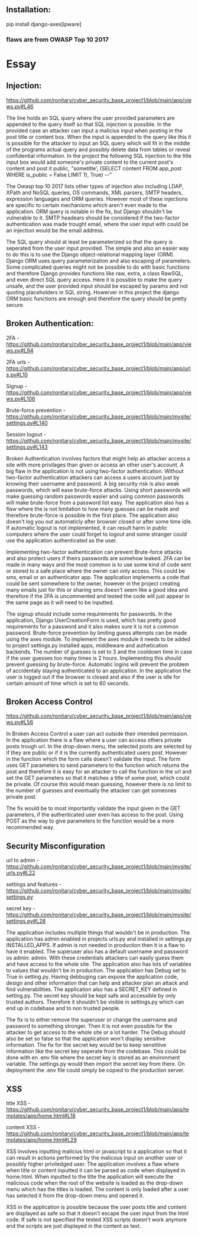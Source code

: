 ## Installation:
pip install django-axes[ipware]


### flaws are from OWASP Top 10 2017


# Essay

## Injection:

https://github.com/ronitarv/cyber_security_base_project1/blob/main/app/views.py#L46

The line holds an SQL query where the user provided parameters are appended to the query itself so that SQL injection is possible. In the provided case an attacker can input a malicius input when posting in the post title or content box. When the input is appended to the query like this it is possible for the attacker to  input an SQL query which will fit in the middle of the programs actual query and possibly delete data from tables or reveal confidential information. In the project the following SQL injection to the title input box would add someone's private content to the current post's content and post it public,
"sometitle', (SELECT content FROM app_post WHERE is_public = False LIMIT 1), True) --"

The Owasp top 10 2017 lists other types of injection also including LDAP, XPath and NoSQL queries, OS commands, XML parsers, SMTP headers, expression languages and ORM queries. However most of these injections are specific to certain mechanisms which aren't even made to the application. ORM query is notable in the fix, but Django shouldn't be vulnerable to it. SMTP headears should be considered if the two-factor authentication was made trought email, where the user input with could be an injection would be the email address.

The SQL query should at least be parameterized so that the query is seperated from the user input provided. The simple and also an easier way to do this is to use the Django object-relational mapping layer (ORM). Django ORM uses query parameterization and also escaping of parameters. Some complicated queries might not be possible to do with basic functions and therefore Django provides functions like raw, extra, a class RawSQL, and even direct SQL query access. Here it is possible to make the query unsafe, and the user provided input should be escaped by params and not quoting placeholders in SQL string. Howerver in this project the django ORM basic functions are enough and therefore the query should be pretty secure.

## Broken Authentication:

2FA - https://github.com/ronitarv/cyber_security_base_project1/blob/main/app/views.py#L94

2FA urls - https://github.com/ronitarv/cyber_security_base_project1/blob/main/app/urls.py#L10 

Signup - https://github.com/ronitarv/cyber_security_base_project1/blob/main/app/views.py#L106

Brute-force prevention - https://github.com/ronitarv/cyber_security_base_project1/blob/main/mysite/settings.py#L140

Session logout - https://github.com/ronitarv/cyber_security_base_project1/blob/main/mysite/settings.py#L143

Broken Authentication involves factors that might help an attacker access a site with more privilages than given or access an other user's account. A big flaw in the application is not using two-factor authentication. Without two-factor authentication attackers can access a users account just by knowing their username and password. A big security risk is also weak passwords, which will ease brute-force attacks. Using short passwords will make guessing random passwords easier and using common passwords will make brute-force from a password list easy. The application also has a flaw where the is not limitation to how many guesses can be made and therefore brute-force is possible in the first place. The application also doesn't log you out automaticly after browser closed or after some time idle. If automatic logout is not implemented, it can result harm in public computers where the user could forget to logout and some stranger could use the application authenticated as the user.

Implementing two-factor authentication can prevent Brute-force attacks and also protect users if theirs passwords are somehow leaked. 2FA can be made in many ways and the most common is to use some kind of code sent or stored to a safe place where the owner can only access. This could be sms, email or an authenticator app. The application implements a code that could be sent somewhere to the owner, however in the project creating many emails just for this or sharing sms doesn't seem like a good idea and therefore if the 2FA is uncommented and tested the code will just appear in the same page as it will need to be inputted.

The signup should include some requirements for passwords. In the application, Django UserCreationForm is used, which has pretty good requirements for a password and it also makes sure it is not a common password. Brute-force prevention by limiting guess attempts can be made using the axes module. To implement the axes module it needs to be added to project settings.py installed apps, middleware and authetication backends. The number of guesses is set to 3 and the cooldown time in case if the user guesses too many times is 2 hours. Implementing this should prevent guessing by brute-force. Automatic logins will prevent the problem of accidentaly staying authenticated to an application. In the application the user is logged out if the browser is closed and also if the user is idle for certain amount of time which is set to 60 seconds.



## Broken Access Control

https://github.com/ronitarv/cyber_security_base_project1/blob/main/app/views.py#L56 

In Broken Access Control a user can act outside their intended permission. In the application there is a flaw where a user can access others private posts trough url. In the drop-down menu, the selected posts are selected by if they are public or if it is the currently authenticated users post. However in the function which the form calls doesn't validate the input. The form uses GET parameters to send parameters to the function which returns the post and therefore it is easy for an attacker to call the function in the url and set the GET parameters so that it matches a title of some post, which could be private. Of course this would mean guessing, however there is no limit to the number of guesses and eventually the attacker can get someones private post.

The fix would be to most importantly validate the input given in the GET parameters, if the authenticated user even has access to the post. Using POST as the way to give parameters to the function would be a more recommended way.

## Security Misconfiguration

url to admin - https://github.com/ronitarv/cyber_security_base_project1/blob/main/mysite/urls.py#L22 

settings and features - https://github.com/ronitarv/cyber_security_base_project1/blob/main/mysite/settings.py 

secret key - https://github.com/ronitarv/cyber_security_base_project1/blob/main/mysite/settings.py#L28 

The application includes multiple things that wouldn't be in production. The application has admin enabled in projects urls.py and installed in settings.py INSTALLED_APPS. If admin is not needed in production then it is a flaw to have it enabled. The superuser also has a default username and password os admin: admin. With these credentials attackers can easily guess them and have access to the whole site. The application also has lots of variables to values that wouldn't be in production. The application has Debug set to True in setting.py. Having debbuging can expose the application code, design and other information that can help and attacker plan an attack and find vulnerabilities. The application also has a SECRET_KEY defined in setting.py. The secret key should be kept safe and accessible by only trusted authors. Therefore it shouldn't be visible in settings.py which can end up in codebase and to non trusted people.

The fix is to either remove the superuser or change the username and password to something stronger. Then it is not even possible for the attacker to get access to the whole site or a lot harder. The Debug should also be set so false so that the application won't display sensitive information. The fix for the secret key would be to keep senstitive information like the secret key seperate from the codebase. This could be done with en .env file where the secret key is stored as an environment variable. The settings.py would then import the secret key from there. On deployment the .env file could simply be copied to the production server.

## XSS

title XSS - https://github.com/ronitarv/cyber_security_base_project1/blob/main/app/templates/app/home.html#L18

content XSS - https://github.com/ronitarv/cyber_security_base_project1/blob/main/app/templates/app/home.html#L29

XSS involves inputting malicius html or javascript to a application so that it can result in actions performed by the malicous input on another user or possibly higher priviledged user. The application involves a flaw where when title or content inputted it can be parsed as code when displayed in home.html. When inputted to the title the application will execute the malicious code when the root of the website is loaded as the drop-down menu which has the titles is loaded. The content is only loaded after a user has selected it from the drop-down menu and opened it.

XSS in the application is possible because the user posts title and content are displayed as safe so that it doesn't escape the user input from the html code. If safe is not specified the tested XSS scripts doesn't work anymore and the scripts are just displayed in the content as text.
